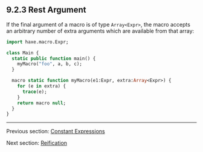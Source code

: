 ## 9.2.3 Rest Argument

If the final argument of a macro is of type `Array<Expr>`, the macro accepts an arbitrary number of extra arguments which are available from that array:

```haxe
import haxe.macro.Expr;

class Main {
  static public function main() {
    myMacro("foo", a, b, c);
  }

  macro static function myMacro(e1:Expr, extra:Array<Expr>) {
    for (e in extra) {
      trace(e);
    }
    return macro null;
  }
}
```

---

Previous section: [Constant Expressions](macro-constant-arguments.md)

Next section: [Reification](macro-reification.md)
